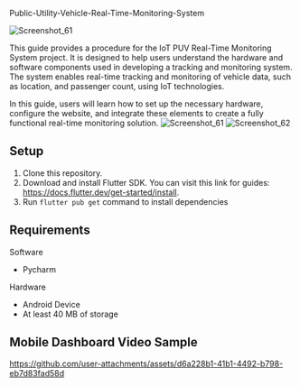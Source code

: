 Public-Utility-Vehicle-Real-Time-Monitoring-System

![Screenshot_61](https://github.com/user-attachments/assets/1a767af9-51a5-4d13-8d2e-3cedd840f445)

This guide provides a procedure for the IoT PUV Real-Time Monitoring System project. It is designed to help users understand the hardware and software components used in developing a tracking and monitoring system. The system enables real-time tracking and monitoring of vehicle data, such as location, and passenger count, using IoT technologies. 


In this guide, users will learn how to set up the necessary hardware, configure the website, and integrate these elements to create a fully functional real-time monitoring solution.
![Screenshot_61](https://github.com/user-attachments/assets/1a767af9-51a5-4d13-8d2e-3cedd840f445)
![Screenshot_62](https://github.com/user-attachments/assets/aec43681-4bb9-4ff8-9a3c-9f778b85c983)

## Setup

1. Clone this repository.
2. Download and install Flutter SDK. You can visit this link for guides: https://docs.flutter.dev/get-started/install.
3. Run `flutter pub get` command to install dependencies

## Requirements
Software
- Pycharm

Hardware
- Android Device
- At least 40 MB of storage

## Mobile Dashboard Video Sample
https://github.com/user-attachments/assets/d6a228b1-41b1-4492-b798-eb7d83fad58d
